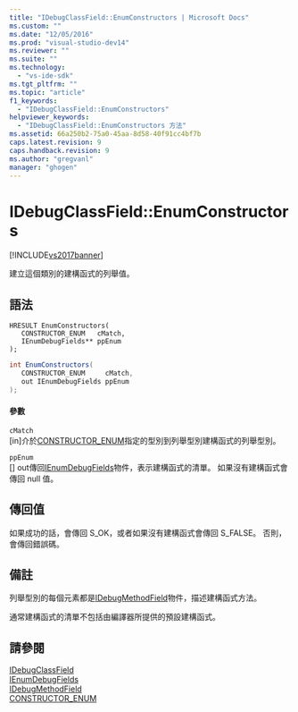 ```yaml
---
title: "IDebugClassField::EnumConstructors | Microsoft Docs"
ms.custom: ""
ms.date: "12/05/2016"
ms.prod: "visual-studio-dev14"
ms.reviewer: ""
ms.suite: ""
ms.technology: 
  - "vs-ide-sdk"
ms.tgt_pltfrm: ""
ms.topic: "article"
f1_keywords: 
  - "IDebugClassField::EnumConstructors"
helpviewer_keywords: 
  - "IDebugClassField::EnumConstructors 方法"
ms.assetid: 66a250b2-75a0-45aa-8d58-40f91cc4bf7b
caps.latest.revision: 9
caps.handback.revision: 9
ms.author: "gregvanl"
manager: "ghogen"
---
```

# IDebugClassField::EnumConstructors
[!INCLUDE[vs2017banner](../../../code-quality/includes/vs2017banner.md)]

建立這個類別的建構函式的列舉值。  
  
## 語法  
  
```cpp#  
HRESULT EnumConstructors(   
   CONSTRUCTOR_ENUM   cMatch,  
   IEnumDebugFields** ppEnum  
);  
```  
  
```c#  
int EnumConstructors(  
   CONSTRUCTOR_ENUM     cMatch,   
   out IEnumDebugFields ppEnum  
);  
```  
  
#### 參數  
 `cMatch`  
 \[in\]介於[CONSTRUCTOR\_ENUM](../../../extensibility/debugger/reference/constructor-enum.md)指定的型別到列舉型別建構函式的列舉型別。  
  
 `ppEnum`  
 \[\] out傳回[IEnumDebugFields](../../../extensibility/debugger/reference/ienumdebugfields.md)物件，表示建構函式的清單。  如果沒有建構函式會傳回 null 值。  
  
## 傳回值  
 如果成功的話，會傳回 S\_OK，或者如果沒有建構函式會傳回 S\_FALSE。  否則，會傳回錯誤碼。  
  
## 備註  
 列舉型別的每個元素都是[IDebugMethodField](../../../extensibility/debugger/reference/idebugmethodfield.md)物件，描述建構函式方法。  
  
 通常建構函式的清單不包括由編譯器所提供的預設建構函式。  
  
## 請參閱  
 [IDebugClassField](../../../extensibility/debugger/reference/idebugclassfield.md)   
 [IEnumDebugFields](../../../extensibility/debugger/reference/ienumdebugfields.md)   
 [IDebugMethodField](../../../extensibility/debugger/reference/idebugmethodfield.md)   
 [CONSTRUCTOR\_ENUM](../../../extensibility/debugger/reference/constructor-enum.md)